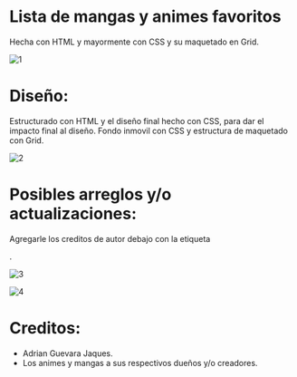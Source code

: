 # Lista de mangas y animes favoritos
Hecha con HTML y mayormente con CSS y su maquetado en Grid.

![1](https://user-images.githubusercontent.com/87548801/132108527-5b0c7e21-3821-4c3a-b8e5-2648a7efae0d.png)

# Diseño:
Estructurado con HTML y el diseño final hecho con CSS, para dar el impacto final al diseño.
Fondo inmovil con CSS y estructura de maquetado con Grid.

![2](https://user-images.githubusercontent.com/87548801/132108528-9bbe5aa9-23b7-4c53-b0ab-6e8774126709.png)

# Posibles arreglos y/o actualizaciones:
Agregarle los creditos de autor debajo con la etiqueta <footer>.

![3](https://user-images.githubusercontent.com/87548801/132108529-dd4352e1-79a6-4f15-9c38-363a70af00dc.png)
  
![4](https://user-images.githubusercontent.com/87548801/132108530-6451980a-d8b4-4c09-b905-bdd772505dbe.png)
  
# Creditos:
- Adrian Guevara Jaques.
- Los animes y mangas a sus respectivos dueños y/o creadores.
